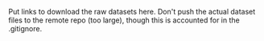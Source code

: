 Put links to download the raw datasets here.
Don't push the actual dataset files to the remote repo (too large), though this is accounted for in the .gitignore.




